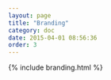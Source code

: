 ```yaml
---
layout: page
title: "Branding"
category: doc
date: 2015-04-01 08:56:36
order: 3
---
```


{% include branding.html %}
